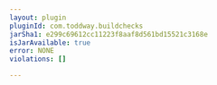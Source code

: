 ```yaml
---
layout: plugin
pluginId: com.toddway.buildchecks
jarSha1: e299c69612cc11223f8aaf8d561bd15521c3168e
isJarAvailable: true
error: NONE
violations: []

---
```

